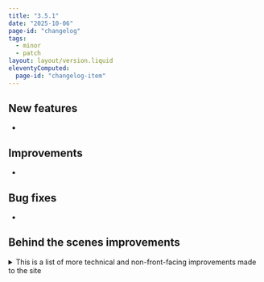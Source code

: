 ```yaml
---
title: "3.5.1"
date: "2025-10-06"
page-id: "changelog"
tags: 
  - minor
  - patch
layout: layout/version.liquid
eleventyComputed:
  page-id: "changelog-item"
---
```

## New features
- 

## Improvements
- 

## Bug fixes
- 

## Behind the scenes improvements
<details>
<summary>This is a list of more technical and non-front-facing improvements made to the site</summary>

### New features / Improvements / Bug fixes
- 
</details>